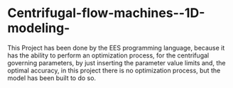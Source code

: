 # Centrifugal-flow-machines--1D-modeling-

This Project has been done by the EES programming language, because it has the ability to perform an optimization process, for the centrifugal governing parameters, by just inserting the parameter value limits and, the optimal accuracy, in this project there is no optimization process, but the model has been built to do so. 
